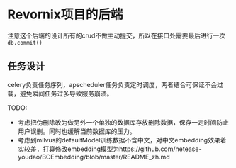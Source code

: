 # Revornix项目的后端

注意这个后端的设计所有的crud不做主动提交，所以在接口处需要最后进行一次`db.commit()`

## 任务设计

celery负责任务序列，apscheduler任务负责定时调度，两者结合可保证不会过载，避免瞬间任务过多导致服务崩溃。

TODO:

- 考虑把伪删除改为做另外一个单独的数据库存放删除数据，保存一定时间防止用户误删。同时也缓解当前数据库的压力。
- 考虑到milvus的defaultModel训练数据不含中文，对中文embedding效果着实较差，打算修改embedding模型为https://github.com/netease-youdao/BCEmbedding/blob/master/README_zh.md